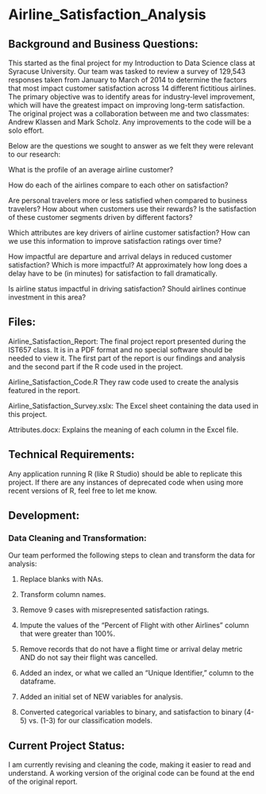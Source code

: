 # Airline_Satisfaction_Analysis

## Background and Business Questions:

This started as the final project for my Introduction to Data Science class at Syracuse University.
Our team was tasked to review a survey of 129,543 responses taken from January to March of 2014 to determine the factors that most impact customer satisfaction across 14 different fictitious airlines. The primary objective was to identify areas for industry-level improvement, which will have the greatest impact on improving long-term satisfaction. The original project was a collaboration between me and two classmates: Andrew Klassen and Mark Scholz. Any improvements to the code will be a solo effort.

Below are the questions we sought to answer as we felt they were relevant to our research:

What is the profile of an average airline customer?

How do each of the airlines compare to each other on satisfaction?

Are personal travelers more or less satisfied when compared to business travelers? How about when customers use their rewards? Is the satisfaction of these customer segments driven by different factors? 

Which attributes are key drivers of airline customer satisfaction? How can we use this information to improve satisfaction ratings over time?

How impactful are departure and arrival delays in reduced customer satisfaction? Which is more impactful? At approximately how long does a delay have to be (in minutes) for satisfaction to fall dramatically.

Is airline status impactful in driving satisfaction? Should airlines continue investment in this area?


## Files:

Airline_Satisfaction_Report: The final project report presented during the IST657 class. It is in a PDF format and no special software should be needed to view it. The first part of the report is our findings and analysis and the second part if the R code used in the project.

Airline_Satisfaction_Code.R They raw code used to create the analysis featured in the report. 

Airline_Satisfaction_Survey.xslx: The Excel sheet containing the data used in this project.

Attributes.docx: Explains the meaning of each column in the Excel file.

## Technical Requirements:

Any application running R (like R Studio) should be able to replicate this project. If there are any instances of deprecated code when using more recent versions of R, feel free to let me know.

## Development:

### Data Cleaning and Transformation:

Our team performed the following steps to clean and transform the data for analysis:

1.	Replace blanks with NAs. 

2.	Transform column names.

3.	Remove 9 cases with misrepresented satisfaction ratings.

4.	Impute the values of the “Percent of Flight with other Airlines” column that were greater than 100%.

5.	Remove records that do not have a flight time or arrival delay metric AND do not say their flight was cancelled.

6.	Added an index, or what we called an “Unique Identifier,” column to the dataframe.

7.	Added an initial set of NEW variables for analysis. 

8.	Converted categorical variables to binary, and satisfaction to binary (4-5) vs. (1-3) for our classification models. 

## Current Project Status:

I am currently revising and cleaning the code, making it easier to read and understand. A working version of the original code can be found at the end of the original report. 

